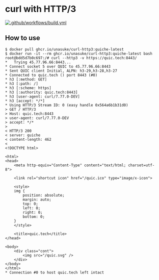 # curl with HTTP/3
[![.github/workflows/build.yml](https://github.com/unasuke/curl-http3/actions/workflows/build.yml/badge.svg?branch=master)](https://github.com/unasuke/curl-http3/actions/workflows/build.yml)

## How to use

```shell
$ docker pull ghcr.io/unasuke/curl-http3:quiche-latest
$ docker run -it --rm ghcr.io/unasuke/curl-http3:quiche-latest bash
root@bdd5d7b0c697:/# curl --http3 -v https://quic.tech:8443/
*   Trying 45.77.96.66:8443...
* Connect socket 5 over QUIC to 45.77.96.66:8443
* Sent QUIC client Initial, ALPN: h3-29,h3-28,h3-27
* Connected to quic.tech () port 8443 (#0)
* h3 [:method: GET]
* h3 [:path: /]
* h3 [:scheme: https]
* h3 [:authority: quic.tech:8443]
* h3 [user-agent: curl/7.77.0-DEV]
* h3 [accept: */*]
* Using HTTP/3 Stream ID: 0 (easy handle 0x564a6b1b31d0)
> GET / HTTP/3
> Host: quic.tech:8443
> user-agent: curl/7.77.0-DEV
> accept: */*
>
< HTTP/3 200
< server: quiche
< content-length: 462
<
<!DOCTYPE html>

<html>
<head>
    <meta http-equiv="Content-Type" content="text/html; charset=utf-8">

    <link rel="shortcut icon" href="/quic.ico" type="image/x-icon">

    <style>
    img {
        position: absolute;
        margin: auto;
        top: 0;
        left: 0;
        right: 0;
        bottom: 0;
    }
    </style>

    <title>quic.tech</title>
</head>

<body>
    <div class="cont">
        <img src="/quic.svg" />
    </div>
</body>
</html>
* Connection #0 to host quic.tech left intact
```
